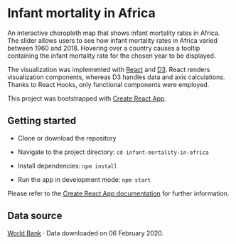 # Infant mortality in Africa

An interactive choropleth map that shows infant mortality rates in Africa. The slider allows users to see how infant mortality rates in Africa varied between 1960 and 2018. Hovering over a country causes a tooltip containing the infant mortality rate for the chosen year to be displayed.

The visualization was implemented with [React](https://reactjs.org/) and [D3](https://d3js.org/). React renders visualization components, whereas D3 handles data and axis calculations. Thanks to React Hooks, only functional
components were employed. 

This project was bootstrapped with [Create React App](https://github.com/facebook/create-react-app). 

## Getting started

* Clone or download the repository 

* Navigate to the project directory: ```cd infant-mortality-in-africa```

* Install dependencies: ```npm install```

* Run the app in development mode: ```npm start```

Please refer to the [Create React App documentation](https://facebook.github.io/create-react-app/docs/getting-started) for further information.

## Data source

[World Bank](https://data.worldbank.org/indicator/SP.DYN.IMRT.IN) &middot; Data downloaded on 06 February 2020.
